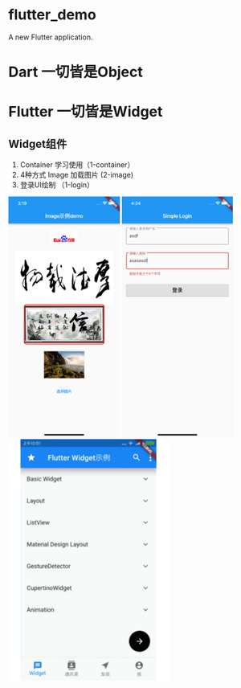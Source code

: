 # flutter_demo

A new Flutter application.

# Dart 一切皆是Object

# Flutter 一切皆是Widget

## Widget组件

1. Container 学习使用（1-container）
2. 4种方式 Image 加载图片 (2-image)
3. 登录UI绘制 （1-login）


<img src='screenshot/images_4_method.png' height=480>    <img src='screenshot/1_login.png' height=480> <img src='screenshot/flutter_demo.gif' height=480>